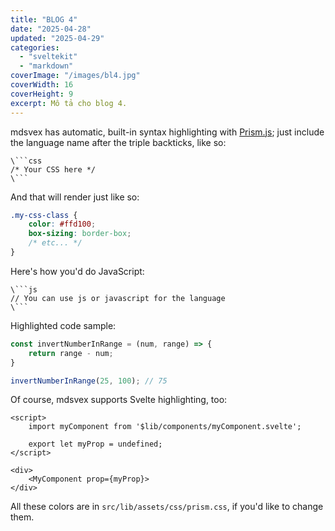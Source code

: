 ```yaml
---
title: "BLOG 4"
date: "2025-04-28"
updated: "2025-04-29"
categories:
  - "sveltekit"
  - "markdown"
coverImage: "/images/bl4.jpg"
coverWidth: 16
coverHeight: 9
excerpt: Mô tả cho blog 4.
---
```


mdsvex has automatic, built-in syntax highlighting with [Prism.js](https://prismjs.com/); just include the language name after the triple backticks, like so:

```
\```css
/* Your CSS here */
\```
```

And that will render just like so:

```css
.my-css-class {
	color: #ffd100;
	box-sizing: border-box;
	/* etc... */
}
```

Here's how you'd do JavaScript:

```
\```js
// You can use js or javascript for the language
\```
```

Highlighted code sample:
```js
const invertNumberInRange = (num, range) => {
	return range - num;
}

invertNumberInRange(25, 100); // 75
```

Of course, mdsvex supports Svelte highlighting, too:

```svelte
<script>
	import myComponent from '$lib/components/myComponent.svelte';

	export let myProp = undefined;
</script>

<div>
	<MyComponent prop={myProp}>
</div>
```

All these colors are in `src/lib/assets/css/prism.css`, if you'd like to change them.
